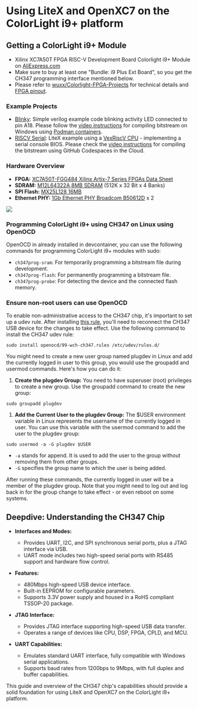 # Using LiteX and OpenXC7 on the ColorLight i9+ platform

## Getting a ColorLight i9+ Module

- Xilinx XC7A50T FPGA RISC-V Development Board Colorlight i9+ Module on [AliExpress.com](https://vi.aliexpress.com/item/1005005620785752.html)
- Make sure to buy at least one "Bundle: i9 Plus Ext Board", so you get the CH347 programming interface mentioned below.
- Please refer to [wuxx/Colorlight-FPGA-Projects](https://github.com/wuxx/Colorlight-FPGA-Projects/blob/master/colorlight_i9plus_v6.1.md) for technical details and [FPGA pinout](https://github.com/wuxx/Colorlight-FPGA-Projects/blob/master/colorlight_i9plus_v6.1.md#ddr2-sodimm-200p).

### Example Projects
- [Blinky](blinky): Simple verilog example code blinking activity LED connected to pin A18. Please follow the [video instructions](https://youtu.be/JCctdP_i6y8) for compiling bitstream on Windows using [Podman containers](../../#installing-and-starting-the-development-kit).
- [RISCV Serial](riscv-serial): LiteX example using a [VexRiscV CPU](https://github.com/SpinalHDL/VexRiscv) - implementing a serial console BIOS. Please check the [video instructions](https://youtu.be/082bH_Vu2bo) for compiling the bitstream using GitHub Codespaces in the Cloud.

### Hardware Overview
- **FPGA:** [XC7A50T-FGG484 Xilinx Artix-7 Series FPGAs Data Sheet](https://docs.xilinx.com/v/u/en-US/ds180_7Series_Overview)
- **SDRAM:** [M12L64322A 8MB SDRAM](https://www.esmt.com.tw/upload/pdf/ESMT/datasheets/M12L64322A(2S).pdf) (512K x 32 Bit x 4 Banks)
- **SPI Flash:** [MX25L128 16MB](https://www.macronix.com/Lists/Datasheet/Attachments/8653/MX25L12835F,%203V,%20128Mb,%20v1.6.pdf)
- **Ethernet PHY:** [1Gb Ethernet PHY Broadcom B50612D](https://github.com/wuxx/Colorlight-FPGA-Projects/blob/master/doc/B50612D-datasheet.pdf) x 2

[<img src="../../documentation/images/i9plus-extboard.jpg">](https://github.com/wuxx/Colorlight-FPGA-Projects/blob/master/colorlight_i9plus_v6.1.md)

### Programming ColorLight i9+ using CH347 on Linux using OpenOCD

OpenOCD in already installed in devcontainer, you can use the following commands for programming ColorLight i9+ modules with sudo:
- `ch347prog-sram`: For temporarily programming a bitstream file during development.
- `ch347prog-flash`: For permanently programming a bitstream file.
- `ch347prog-probe`: For detecting the device and the connected flash memory.

### Ensure non-root users can use OpenOCD

To enable non-administrative access to the CH347 chip, it's important to set up a udev rule. After installing [this rule](openocd/99-wch-ch347.rules), you'll need to reconnect the CH347 USB device for the changes to take effect. Use the following command to install the CH347 udev rule:
```shell
sudo install openocd/99-wch-ch347.rules /etc/udev/rules.d/
```

You might need to create a new user group named plugdev in Linux and add the currently logged in user to this group, you would use the groupadd and usermod commands. Here's how you can do it:

1. **Create the plugdev Group:** You need to have superuser (root) privileges to create a new group. Use the groupadd command to create the new group:
```shell
sudo groupadd plugdev
```
1. **Add the Current User to the plugdev Group:** The $USER environment variable in Linux represents the username of the currently logged in user. You can use this variable with the usermod command to add the user to the plugdev group:

```shell
sudo usermod -a -G plugdev $USER
```
- `-a` stands for append. It is used to add the user to the group without removing them from other groups.
- `-G` specifies the group name to which the user is being added.

After running these commands, the currently logged in user will be a member of the plugdev group.
Note that you might need to log out and log back in for the group change to take effect - or even reboot on some systems.

## Deepdive: Understanding the CH347 Chip
- **Interfaces and Modes:** 
  - Provides UART, I2C, and SPI synchronous serial ports, plus a JTAG interface via USB.
  - UART mode includes two high-speed serial ports with RS485 support and hardware flow control.

- **Features:** 
  - 480Mbps high-speed USB device interface.
  - Built-in EEPROM for configurable parameters.
  - Supports 3.3V power supply and housed in a RoHS compliant TSSOP-20 package.

- **JTAG Interface:** 
  - Provides JTAG interface supporting high-speed USB data transfer.
  - Operates a range of devices like CPU, DSP, FPGA, CPLD, and MCU.

- **UART Capabilities:** 
  - Emulates standard UART interface, fully compatible with Windows serial applications.
  - Supports baud rates from 1200bps to 9Mbps, with full duplex and buffer capabilities.

This guide and overview of the CH347 chip's capabilities should provide a solid foundation for using LiteX and OpenXC7 on the ColorLight i9+ platform.
